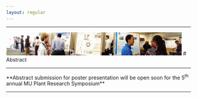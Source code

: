 ```yaml
---
layout: regular
---
```


<hr style="clear: both;" />
<img src="/posterview.jpg" style="max-width:95%"/>
# Abstract
<hr style="clear: both;" />
**Abstract submission for poster presentation will be open soon for the 5<sup>th</sup> annual MU Plant Research Symposium** <br/>
<hr style="clear: both;" />

